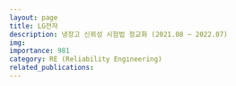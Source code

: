 ```yaml
---
layout: page
title: LG전자
description: 냉장고 신뢰성 시험법 정교화 (2021.08 ~ 2022.07)
img: 
importance: 981
category: RE (Reliability Engineering)
related_publications:
---
```


